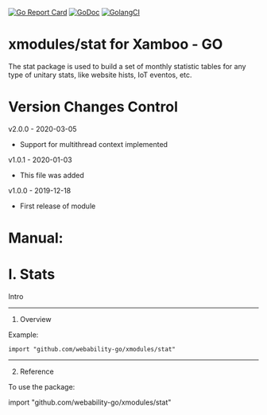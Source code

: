 [ ![Go Report Card](https://goreportcard.com/badge/github.com/webability-go/xmodules/stat)](https://goreportcard.com/report/github.com/webability-go/xmodules/stat)
[ ![GoDoc](https://godoc.org/github.com/webability-go/xmodules/stat?status.png)](https://godoc.org/github.com/webability-go/xmodules/stat)
[ ![GolangCI](https://golangci.com/badges/github.com/webability-go/xmodules/stat.svg)](https://golangci.com)

xmodules/stat for Xamboo - GO
================================

The stat package is used to build a set of monthly statistic tables for any type of unitary stats, like website hists, IoT eventos, etc.


Version Changes Control
=======================

v2.0.0 - 2020-03-05
- Support for multithread context implemented

v1.0.1 - 2020-01-03
- This file was added

v1.0.0 - 2019-12-18
- First release of module

Manual:
=======================

I. Stats
=======================

Intro

-----------------------
1. Overview

Example:

```
import "github.com/webability-go/xmodules/stat"

```


-----------------------
2. Reference

To use the package:

import "github.com/webability-go/xmodules/stat"
